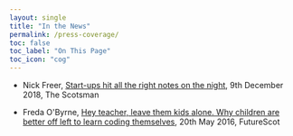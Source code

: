 ```yaml
---
layout: single
title: "In the News"
permalink: /press-coverage/
toc: false
toc_label: "On This Page"
toc_icon: "cog"
---
```



* Nick Freer, <a href="https://www.scotsman.com/business/nick-freer-comment-start-ups-hit-all-right-notes-night-193754">Start-ups hit all the right notes on the night</a>, 9th December 2018, The Scotsman

* Freda O'Byrne, <a href="https://futurescot.com/hey-teacher-leave-kids-alone-children-better-off-left-learn-coding/">Hey teacher, leave them kids alone. Why children are better off left to learn coding themselves</a>, 20th May  2016, FutureScot

